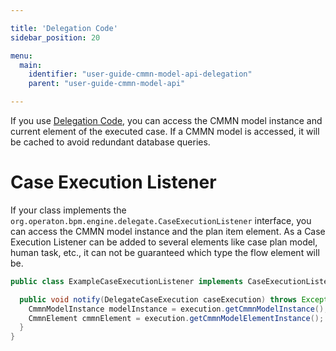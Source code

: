 ```yaml
---

title: 'Delegation Code'
sidebar_position: 20

menu:
  main:
    identifier: "user-guide-cmmn-model-api-delegation"
    parent: "user-guide-cmmn-model-api"

---
```



If you use [Delegation Code](../../../user-guide/process-engine/delegation-code.md), you can access the CMMN model instance and current element of the executed case. If a CMMN model is accessed, it will be cached to avoid redundant database queries.


# Case Execution Listener

If your class implements the `org.operaton.bpm.engine.delegate.CaseExecutionListener` interface, you can access the CMMN model instance
and the plan item element. As a Case Execution Listener can be added to several elements like case plan model, human task, etc., it can
not be guaranteed which type the flow element will be.

```java
public class ExampleCaseExecutionListener implements CaseExecutionListener {

  public void notify(DelegateCaseExecution caseExecution) throws Exception {
    CmmnModelInstance modelInstance = execution.getCmmnModelInstance();
    CmmnElement cmmnElement = execution.getCmmnModelElementInstance();
  }
}
```
